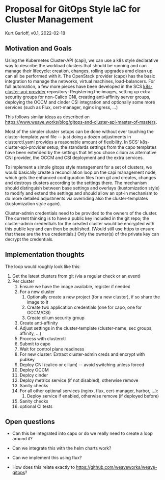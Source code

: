 # Proposal for GitOps Style IaC for Cluster Management

Kurt Garloff, v0.1, 2022-02-18

## Motivation and Goals

Using the Kubernetes Cluster-API (capi), we can use a k8s style declarative
way to describe the workload clusters that should be running and can manage
their lifecycle: creation, changes, rolling upgrades amd clean up can all be
performed with it. The OpenStack provider (capo) has the basic integration
to manage the networks, virtual machines, load-balancers. For full automation,
a few more pieces have been developed in the SCS
[k8s-cluster-api-provider](https://github.com/SovereignCloudStack/k8s-cluster-api-provider/)
repository: Registering the images, setting up extra security groups for
non-Calico CNI, creating anti-affinity server groups, deploying the OCCM
and cinder CSI integration and optionally some more services (such as Flux,
cert-manager, nginx ingress, ...)

This follows similar ideas as described on
<https://www.weave.works/blog/gitops-and-cluster-api-master-of-masters>.

Most of the simpler cluster setups can be done without ever touching the cluster-template.yaml
file -- just doing a dozen adjustments in clusterctl.yaml provides a reasonable amount
of flexibility. In SCS' k8s-cluster-api-provider setup, the standards settings from
the capo templates have been extended by the settings that let you chose cilium
as alternative CNI provider, the OCCM and CSI deployment and the extra services.

To implement a simple gitops style management for a set of clusters, we would
basically create a reconciliation loop on the capi management node, which
gets the enhanced configuration files from git and creates, changes and
destroys clusters according to the settings there. The mechanism should
distinguish between base settings and overlays (kustomization style) to
modify and extend the settings and should allow an opt-in mechanism to
do more detailed adjustments via overriding also the cluster-templates
(kustomization style again).

Cluster-admin credentials need to be provided to the owners of the cluster.
The current thinking is to have a public key included in the git repo;
the cluster-admin credentials for the created cluster would be encrypted
with this public key and can then be published. (Would still use https
to ensure that these are the true credentials.) Only the owner(s) of
the private key can decrypt the credentials.

## Implementation thoughts

The loop would roughly look like this:
1. Get the latest clusters from git (via a regular check or an event)
1. Per cluster
   1. Ensure we have the image available, register if needed
   1. For a new cluster
      1. Optionally create a new project (for a new cluster), if so share the image to it
      1. Create two application credentials (one for capo, one for OCCM/CSI)
      1. Create cilium security group
   1. Create anti-affinity
   1. Adjust settings in the cluster-template (cluster-name, sec groups, affinity, ...)
   1. Process with clusterctl
   1. Submit to capo
   1. Wait for control plane readiness
   1. For new cluster: Extract cluster-admin creds and encrypt with pubkey
   1. Deploy CNI (calico or cilium) -- avoid switching unless forced
   1. Deploy OCCM
   1. Deploy cinder
   1. Deploy metrics service (if not disabled), otherwise remove
   1. Sanity checks
   1. For all other optional services (nginx, flux, cert-manager, harbor, ...):
      1. Deploy service if enabled, otherwise remove (if deployed before)
   1. Sanity checks
   1. optional CI tests

## Open questions

* Can this be integrated into capo or do we really need to create a loop around it?

* Can we integrate this with the helm charts work?

* Can we implement this using flux?

* How does this relate exactly to <https://github.com/weaveworks/weave-gitops>?
